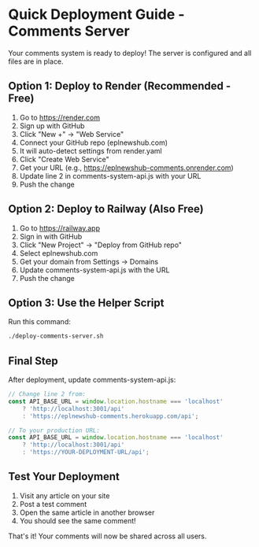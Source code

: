 # Quick Deployment Guide - Comments Server

Your comments system is ready to deploy! The server is configured and all files are in place.

## Option 1: Deploy to Render (Recommended - Free)
1. Go to https://render.com
2. Sign up with GitHub
3. Click "New +" → "Web Service"
4. Connect your GitHub repo (eplnewshub.com)
5. It will auto-detect settings from render.yaml
6. Click "Create Web Service"
7. Get your URL (e.g., https://eplnewshub-comments.onrender.com)
8. Update line 2 in comments-system-api.js with your URL
9. Push the change

## Option 2: Deploy to Railway (Also Free)
1. Go to https://railway.app
2. Sign in with GitHub
3. Click "New Project" → "Deploy from GitHub repo"
4. Select eplnewshub.com
5. Get your domain from Settings → Domains
6. Update comments-system-api.js with the URL
7. Push the change

## Option 3: Use the Helper Script
Run this command:
```bash
./deploy-comments-server.sh
```

## Final Step
After deployment, update comments-system-api.js:
```javascript
// Change line 2 from:
const API_BASE_URL = window.location.hostname === 'localhost' 
    ? 'http://localhost:3001/api' 
    : 'https://eplnewshub-comments.herokuapp.com/api';

// To your production URL:
const API_BASE_URL = window.location.hostname === 'localhost' 
    ? 'http://localhost:3001/api' 
    : 'https://YOUR-DEPLOYMENT-URL/api';
```

## Test Your Deployment
1. Visit any article on your site
2. Post a test comment
3. Open the same article in another browser
4. You should see the same comment!

That's it! Your comments will now be shared across all users.